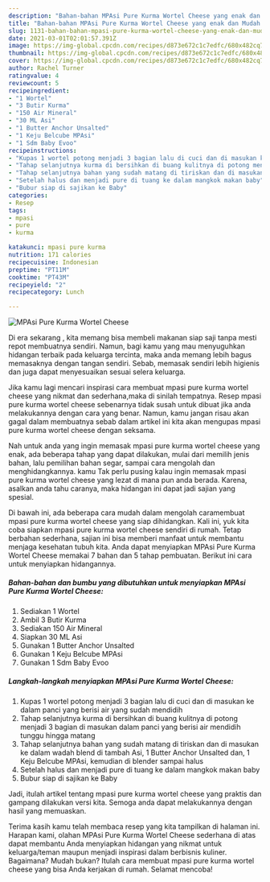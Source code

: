 ```yaml
---
description: "Bahan-bahan MPAsi Pure Kurma Wortel Cheese yang enak dan Mudah Dibuat"
title: "Bahan-bahan MPAsi Pure Kurma Wortel Cheese yang enak dan Mudah Dibuat"
slug: 1131-bahan-bahan-mpasi-pure-kurma-wortel-cheese-yang-enak-dan-mudah-dibuat
date: 2021-03-01T02:01:57.391Z
image: https://img-global.cpcdn.com/recipes/d873e672c1c7edfc/680x482cq70/mpasi-pure-kurma-wortel-cheese-foto-resep-utama.jpg
thumbnail: https://img-global.cpcdn.com/recipes/d873e672c1c7edfc/680x482cq70/mpasi-pure-kurma-wortel-cheese-foto-resep-utama.jpg
cover: https://img-global.cpcdn.com/recipes/d873e672c1c7edfc/680x482cq70/mpasi-pure-kurma-wortel-cheese-foto-resep-utama.jpg
author: Rachel Turner
ratingvalue: 4
reviewcount: 5
recipeingredient:
- "1 Wortel"
- "3 Butir Kurma"
- "150 Air Mineral"
- "30 ML Asi"
- "1 Butter Anchor Unsalted"
- "1 Keju Belcube MPAsi"
- "1 Sdm Baby Evoo"
recipeinstructions:
- "Kupas 1 wortel potong menjadi 3 bagian lalu di cuci dan di masukan ke dalam panci yang berisi air yang sudah mendidih"
- "Tahap selanjutnya kurma di bersihkan di buang kulitnya di potong menjadi 3 bagian di masukan dalam panci yang berisi air mendidih tunggu hingga matang"
- "Tahap selanjutnya bahan yang sudah matang di tiriskan dan di masukan ke dalam wadah blend di tambah Asi, 1 Butter Anchor Unsalted dan, 1 Keju Belcube MPAsi, kemudian di blender sampai halus"
- "Setelah halus dan menjadi pure di tuang ke dalam mangkok makan baby"
- "Bubur siap di sajikan ke Baby"
categories:
- Resep
tags:
- mpasi
- pure
- kurma

katakunci: mpasi pure kurma 
nutrition: 171 calories
recipecuisine: Indonesian
preptime: "PT11M"
cooktime: "PT43M"
recipeyield: "2"
recipecategory: Lunch

---
```



![MPAsi Pure Kurma Wortel Cheese](https://img-global.cpcdn.com/recipes/d873e672c1c7edfc/680x482cq70/mpasi-pure-kurma-wortel-cheese-foto-resep-utama.jpg)

Di era  sekarang , kita memang bisa membeli makanan siap saji tanpa mesti repot membuatnya sendiri. Namun, bagi kamu yang mau menyuguhkan hidangan terbaik pada keluarga tercinta, maka anda memang lebih bagus memasaknya dengan tangan sendiri. Sebab, memasak sendiri lebih higienis dan juga dapat menyesuaikan sesuai selera keluarga.

Jika kamu lagi mencari inspirasi cara membuat mpasi pure kurma wortel cheese yang nikmat dan sederhana,maka di sinilah tempatnya. Resep mpasi pure kurma wortel cheese  sebenarnya tidak susah untuk dibuat jika anda melakukannya dengan cara yang benar. Namun, kamu jangan risau akan gagal dalam membuatnya 
sebab dalam artikel ini kita akan mengupas mpasi pure kurma wortel cheese dengan seksama.  



Nah untuk anda yang ingin memasak mpasi pure kurma wortel cheese yang enak, ada beberapa tahap yang dapat dilakukan, mulai dari memilih jenis bahan, lalu pemilihan bahan segar, sampai cara mengolah dan menghidangkannya. kamu Tak perlu pusing kalau ingin memasak mpasi pure kurma wortel cheese yang lezat di mana pun anda berada. Karena, asalkan anda  tahu caranya, maka hidangan ini dapat jadi sajian yang spesial.

Di bawah ini, ada beberapa cara mudah dalam mengolah caramembuat mpasi pure kurma wortel cheese yang siap dihidangkan. Kali ini, yuk kita coba siapkan mpasi pure kurma wortel cheese sendiri di rumah. Tetap berbahan sederhana, sajian ini bisa memberi manfaat untuk membantu menjaga kesehatan tubuh kita. Anda dapat menyiapkan MPAsi Pure Kurma Wortel Cheese memakai 7 bahan dan 5 tahap pembuatan. Berikut ini cara untuk menyiapkan hidangannya.

<!--inarticleads1-->

##### Bahan-bahan dan bumbu yang dibutuhkan untuk menyiapkan MPAsi Pure Kurma Wortel Cheese:

1. Sediakan 1 Wortel
1. Ambil 3 Butir Kurma
1. Sediakan 150 Air Mineral
1. Siapkan 30 ML Asi
1. Gunakan 1 Butter Anchor Unsalted
1. Gunakan 1 Keju Belcube MPAsi
1. Gunakan 1 Sdm Baby Evoo




<!--inarticleads2-->

##### Langkah-langkah menyiapkan MPAsi Pure Kurma Wortel Cheese:

1. Kupas 1 wortel potong menjadi 3 bagian lalu di cuci dan di masukan ke dalam panci yang berisi air yang sudah mendidih
1. Tahap selanjutnya kurma di bersihkan di buang kulitnya di potong menjadi 3 bagian di masukan dalam panci yang berisi air mendidih tunggu hingga matang
1. Tahap selanjutnya bahan yang sudah matang di tiriskan dan di masukan ke dalam wadah blend di tambah Asi, 1 Butter Anchor Unsalted dan, 1 Keju Belcube MPAsi, kemudian di blender sampai halus
1. Setelah halus dan menjadi pure di tuang ke dalam mangkok makan baby
1. Bubur siap di sajikan ke Baby




Jadi, itulah artikel tentang  mpasi pure kurma wortel cheese  yang praktis dan gampang dilakukan versi kita. Semoga anda dapat melakukannya dengan hasil yang memuaskan. 

Terima kasih kamu telah membaca resep yang kita tampilkan di halaman ini. Harapan kami, olahan  MPAsi Pure Kurma Wortel Cheese sederhana di atas dapat membantu Anda menyiapkan hidangan yang nikmat untuk keluarga/teman maupun menjadi inspirasi dalam berbisnis kuliner. Bagaimana? Mudah bukan? Itulah cara membuat mpasi pure kurma wortel cheese yang bisa Anda kerjakan di rumah. Selamat mencoba!

